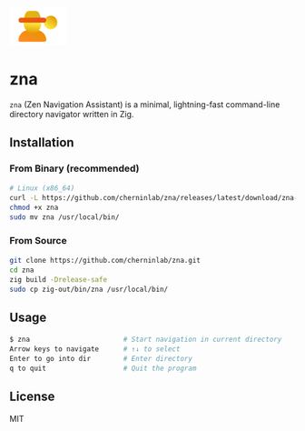<img src="logo.svg" alt="zna" width="100"/>

# zna

`zna` (Zen Navigation Assistant) is a minimal, lightning-fast command-line directory navigator written in Zig.

## Installation

### From Binary (recommended)

```bash
# Linux (x86_64)
curl -L https://github.com/cherninlab/zna/releases/latest/download/zna-linux-x86_64 -o zna
chmod +x zna
sudo mv zna /usr/local/bin/
```

### From Source

```bash
git clone https://github.com/cherninlab/zna.git
cd zna
zig build -Drelease-safe
sudo cp zig-out/bin/zna /usr/local/bin/
```

## Usage

```bash
$ zna                       # Start navigation in current directory
Arrow keys to navigate      # ↑↓ to select
Enter to go into dir        # Enter directory
q to quit                   # Quit the program
```

## License

MIT

